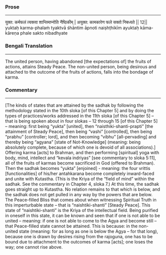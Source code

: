 ### Prose 
 --- 
युक्त: कर्मफलं त्यक्त्वा शान्तिमाप्नोति नैष्ठिकीम् |
अयुक्त: कामकारेण फले सक्तो निबध्यते || 12||
yuktaḥ karma-phalaṁ tyaktvā śhāntim āpnoti naiṣhṭhikīm
ayuktaḥ kāma-kāreṇa phale sakto nibadhyate

### Bengali Translation 
 --- 
The united person, having abandoned [the expectations of] the fruits of actions, attains Steady Peace. The non-united person, being desirous and attached to the outcome of the fruits of actions, falls into the bondage of karma.

### Commentary 
 --- 
[The kinds of states that are attained by the sadhak by following the methodology stated in the 10th sloka [of this Chapter 5] and by doing the types of practices/works addressed in the 11th sloka [of this Chapter 5] – that is being spoken about in four slokas – 12 through 15 [of this Chapter 5] – meaning: first being “yukta” [united], then “naisthiki-shanti-prapti” [the attainment of Steady Peace], then being “vashi” [controlled], then being “prabhu” [controller; lord], and then becoming “vibhu” [all-pervading] and thereby being “agyana” [state of Not-Knowledge] (meaning: being absolutely complete, because of which one is devoid of all associations).] Offering karma [acts] to Brahman, and then performing [spiritual] yoga with body, mind, intellect and “kevala indriyas” [see commentary to sloka 5:11], all of the fruits of karmas become sacrificed in God (offered to Brahman). Then the sadhak becomes “yukta” [enjoined] - meaning: the four vrittis [functionalities] of his/her antahkarana become completely inward-faced and unite with Kutastha. (This is the Kriya of the “field of mind” within the sadhak. See the commentary in Chapter 4, sloka 7.) At this time, the sadhak goes straight up to Kutastha. No relation remains to that which is below, and the sadhak does not get pulled in any way by the powers that are below. The Peace-filled Bliss that comes about when witnessing Spiritual Truth in this imperturbable state – that is “naishtiki-shanti” [Steady Peace]. This state of “naishtiki-shanti” is the Kriya of the intellectual field. Being purified in oneself in this state, it can be known and seen that if one is not able to be united – meaning: if one is not able to come to the Agya and become still – that Peace-filled state cannot be attained. This is because: in the non-united state (meaning: for as long as one is below the Agya – for that long), because one is drawn by desires rising from the rajoguna, one has to be bound due to attachment to the outcomes of karma [acts]; one loses the way; one cannot rise above.